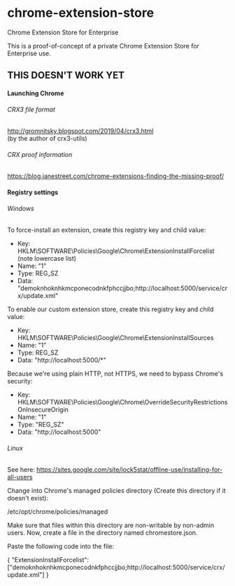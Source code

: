 # chrome-extension-store
Chrome Extension Store for Enterprise

This is a proof-of-concept of a private Chrome Extension Store for Enterprise use.

## THIS DOESN'T WORK YET


#### Launching Chrome




###### CRX3 file format

http://gromnitsky.blogspot.com/2019/04/crx3.html  
(by the author of crx3-utils)

###### CRX proof information

https://blog.janestreet.com/chrome-extensions-finding-the-missing-proof/

#### Registry settings

###### Windows

To force-install an extension, create this registry key and child value:
* Key: HKLM\SOFTWARE\Policies\Google\Chrome\ExtensionInstallForcelist (note lowercase list)
* Name: "1"
* Type: REG_SZ
* Data: "demoknhoknhkmcponecodnkfphccjjbo;http://localhost:5000/service/crx/update.xml"

To enable our custom extension store, create this registry key and child value:
* Key: HKLM\SOFTWARE\Policies\Google\Chrome\ExtensionInstallSources
* Name: "1"
* Type: REG_SZ
* Data: "http://localhost:5000/*"

Because we're using plain HTTP, not HTTPS, we need to bypass Chrome's security:
* Key: HKLM\SOFTWARE\Policies\Google\Chrome\OverrideSecurityRestrictionsOnInsecureOrigin
* Name: "1"
* Type: "REG_SZ"
* Data: "http://localhost:5000"

###### Linux

See here: https://sites.google.com/site/lock5stat/offline-use/installing-for-all-users  

Change into Chrome's managed policies directory (Create this directory if it doesn't exist):

/etc/opt/chrome/policies/managed

Make sure that files within this directory are non-writable by non-admin users.  Now, create a file in the directory named chromestore.json.

Paste the following code into the file:

  {
    "ExtensionInstallForcelist": ["demoknhoknhkmcponecodnkfphccjjbo;http://localhost:5000/service/crx/update.xml"]
  }

